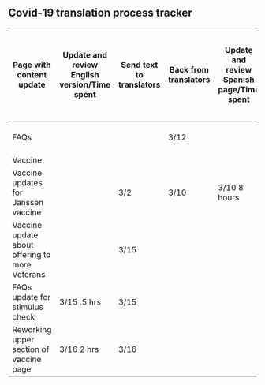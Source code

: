 ## Covid-19 translation process tracker
| **Page with content update** | **Update and review English version/Time spent** | **Send text to translators** | **Back from translators** | **Update and review Spanish page/Time spent** | **Update and review Tagalog page/Time spent** | **Update and review chatbot/Time spent** | **Send translated and English text to VHA translation team for review** | **Incorporate changes from VHA team/Time spent** |
| --- | --- | --- | --- | --- | --- | --- | --- | --- |
| FAQs | | | 3/12 | | 3/12 & 3/13 9.5 hrs | | 3/12 | No changes |
| Vaccine | | | | | |3/8 4.5 hours | | 3/8 4 hours |
| Vaccine updates for Janssen vaccine | | 3/2 | 3/10 | 3/10 8 hours | 3/10 8 hours |
| Vaccine update about offering to more Veterans | | 3/15 |
| FAQs update for stimulus check | 3/15 .5 hrs | 3/15 | | | | 3/15 1 hr | |
| Reworking upper section of vaccine page | 3/16 2 hrs | 3/16 |
